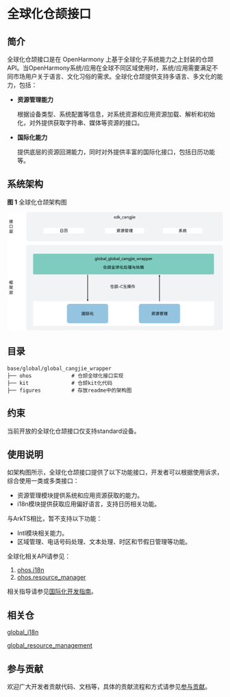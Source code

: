 # 全球化仓颉接口

## 简介

全球化仓颉接口是在 OpenHarmony 上基于全球化子系统能力之上封装的仓颉API。当OpenHarmony系统/应用在全球不同区域使用时，系统/应用需要满足不同市场用户关于语言、文化习俗的需求。全球化仓颉提供支持多语言、多文化的能力，包括：

-   **资源管理能力**

    根据设备类型、系统配置等信息，对系统资源和应用资源加载、解析和初始化，对外提供获取字符串、媒体等资源的接口。

-   **国际化能力**

    提供底层的资源回溯能力，同时对外提供丰富的国际化接口，包括日历功能等。


## 系统架构

**图 1**  全球化仓颉架构图


![](figures/global_cangjie_wrapper_architecture.png "全球化仓颉架构图")

## 目录

```
base/global/global_cangjie_wrapper
├── ohos             # 仓颉全球化接口实现
├── kit              # 仓颉kit化代码
├── figures          # 存放readme中的架构图
```

## 约束

当前开放的全球化仓颉接口仅支持standard设备。

## 使用说明

如架构图所示，全球化仓颉接口提供了以下功能接口，开发者可以根据使用诉求，综合使用一类或多类接口：

  - 资源管理模块提供系统和应用资源获取的能力。
  - i18n模块提供获取应用偏好语言，支持日历相关功能。

与ArkTS相比，暂不支持以下功能：

  - Intl模块相关能力。
  - 区域管理、电话号码处理、文本处理、时区和节假日管理等功能。

全球化相关API请参见：
1. [ohos.i18n](https://gitcode.com/openharmony-sig/arkcompiler_cangjie_ark_interop/blob/master/doc/API_Reference/source_zh_cn/apis/LocalizationKit/cj-apis-i18n.md)
2. [ohos.resource_manager](https://gitcode.com/openharmony-sig/arkcompiler_cangjie_ark_interop/blob/master/doc/API_Reference/source_zh_cn/apis/LocalizationKit/cj-apis-resource_manager.md)

相关指导请参见[国际化开发指南](https://gitcode.com/openharmony-sig/arkcompiler_cangjie_ark_interop/tree/master/doc/Dev_Guide/source_zh_cn/internationalization)。

## 相关仓

[global_i18n](https://gitee.com/openharmony/global_i18n)

[global_resource_management](https://gitee.com/openharmony/global_resource_management)

## 参与贡献

欢迎广大开发者贡献代码、文档等，具体的贡献流程和方式请参见[参与贡献](https://gitcode.com/openharmony/docs/blob/master/zh-cn/contribute/%E5%8F%82%E4%B8%8E%E8%B4%A1%E7%8C%AE.md)。
